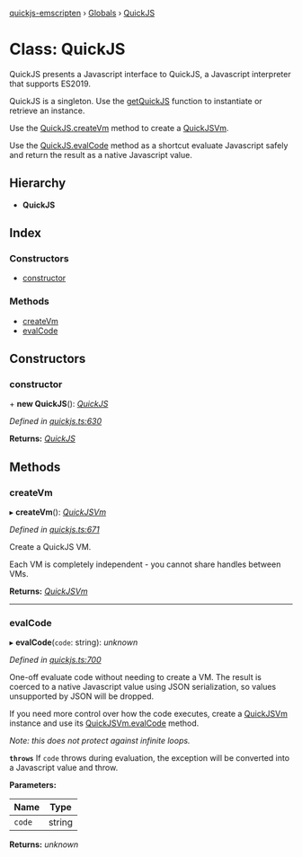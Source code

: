 [quickjs-emscripten](../README.md) › [Globals](../globals.md) › [QuickJS](quickjs.md)

# Class: QuickJS

QuickJS presents a Javascript interface to QuickJS, a Javascript interpreter that
supports ES2019.

QuickJS is a singleton. Use the [getQuickJS](../globals.md#getquickjs) function to instantiate
or retrieve an instance.

Use the [QuickJS.createVm](quickjs.md#createvm) method to create a [QuickJSVm](quickjsvm.md).

Use the [QuickJS.evalCode](quickjs.md#evalcode) method as a shortcut evaluate Javascript safely
and return the result as a native Javascript value.

## Hierarchy

* **QuickJS**

## Index

### Constructors

* [constructor](quickjs.md#constructor)

### Methods

* [createVm](quickjs.md#createvm)
* [evalCode](quickjs.md#evalcode)

## Constructors

###  constructor

\+ **new QuickJS**(): *[QuickJS](quickjs.md)*

*Defined in [quickjs.ts:630](https://github.com/justjake/quickjs-emscripten/blob/2557c41/ts/quickjs.ts#L630)*

**Returns:** *[QuickJS](quickjs.md)*

## Methods

###  createVm

▸ **createVm**(): *[QuickJSVm](quickjsvm.md)*

*Defined in [quickjs.ts:671](https://github.com/justjake/quickjs-emscripten/blob/2557c41/ts/quickjs.ts#L671)*

Create a QuickJS VM.

Each VM is completely independent - you cannot share handles between
VMs.

**Returns:** *[QuickJSVm](quickjsvm.md)*

___

###  evalCode

▸ **evalCode**(`code`: string): *unknown*

*Defined in [quickjs.ts:700](https://github.com/justjake/quickjs-emscripten/blob/2557c41/ts/quickjs.ts#L700)*

One-off evaluate code without needing to create a VM.
The result is coerced to a native Javascript value using JSON
serialization, so values unsupported by JSON will be dropped.

If you need more control over how the code executes, create a
[QuickJSVm](quickjsvm.md) instance and use its [QuickJSVm.evalCode](quickjsvm.md#evalcode) method.

*Note: this does not protect against infinite loops.*

**`throws`** If `code` throws during evaluation, the exception will be
converted into a Javascript value and throw.

**Parameters:**

Name | Type |
------ | ------ |
`code` | string |

**Returns:** *unknown*
